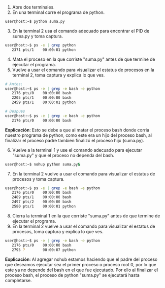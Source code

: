 1. Abre dos terminales.
2. En una terminal corre el programa de python.
```bash
user@host:~$ python suma.py 
```
3. En la terminal 2 usa el comando adecuado para encontrar el PID de suma.py y toma captura.

```bash
user@host:~$ ps -e | grep python
   2371 pts/1    00:00:01 python
```
4. Mata el proceso en la que corriste "suma.py" antes de que termine de ejecutar el programa.
5. Vuelve a usar el comando para visualizar el estatus de procesos en la terminal 2, toma captura y explica lo que ves.
```bash
# Antes:
user@host:~$ ps -e | grep -e bash -e python
   2176 pts/0    00:00:00 bash
   2205 pts/1    00:00:00 bash
   2459 pts/1    00:00:01 python

# Despues
user@host:~$ ps -e | grep -e bash -e python
   2176 pts/0    00:00:00 bash
```
__Explicación__: Esto se debe a que al matar el proceso bash donde corria nuestro programa de python, como este era un hijo del proceso bash, al finalizar el proceso padre tambien finalizó el proceso hijo (suma.py).

6. Vuelve a la terminal 1 y use el comando adecuado para ejecutar "suma.py" y que el proceso no dependa del bash.
```bash
user@host:~$ nohup python suma.py&
```
7. En la terminal 2 vuelve a usar el comando para visualizar el estatus de procesos y toma captura. 
```bash
user@host:~$ ps -e | grep -e bash -e python
   2176 pts/0    00:00:00 bash
   2489 pts/1    00:00:00 bash
   2497 pts/2    00:00:00 bash
   2580 pts/1    00:00:01 python
```
8. Cierra la terminal 1 en la que corriste "suma.py" antes de que termine de ejecutar el programa.
9. En la terminal 2 vuelve a usar el comando para visualizar el estatus de procesos, toma captura y explica lo que ves.
```bash
user@host:~$ ps -e | grep -e bash -e python
   2176 pts/0    00:00:00 bash
   2795 ?        00:00:07 python
```
__Explicación__: Al agregar nohub estamos haciendo que el padre del proceso que deseamos ejecutar sea el primer proceso o proceso root 0, por lo que este ya no depende del bash en el que fue ejecutado. Por ello al finalizar el proceso bash, el proceso de python "suma.py" se ejecutará hasta completarse.